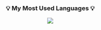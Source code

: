 <h3 align="center">💡 My Most Used Languages 💡</h3>
<p align="center">
  <a href="https://github.com/${na1-4an}">
    <img align="center" src="https://github-readme-stats.vercel.app/api/top-langs/?username=${na1-4an}&layout=compact&show_icons=${true}&show_owner=${true}&hide_title=${true}&theme=${nord}&hide=${}" />
  </a>
</p>
